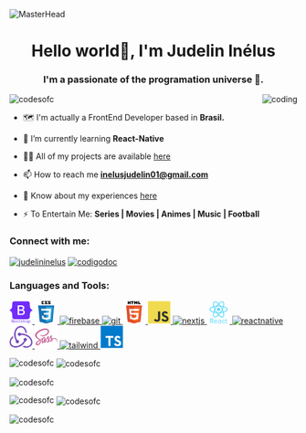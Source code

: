 ![MasterHead](https://repository-images.githubusercontent.com/588181932/e36ec678-7984-4cdd-8e4c-a3932772ff8e)
<h1 align="center">Hello world👋, I'm Judelin Inélus</h1>
<h3 align="center">I'm a passionate of the programation universe 🔭.</h3>
<img align="right" alt="coding" src="https://i.gifer.com/5eKX.gif" />

<p align="left"> <img src="https://komarev.com/ghpvc/?username=codesofc&label=Profile%20views&color=0e75b6&style=flat" alt="codesofc" /> </p>

- 🗺 I'm actually a FrontEnd Developer based in **Brasil.**

- 🌱 I’m currently learning **React-Native**

- 👨‍💻 All of my projects are available [here](https://shareit-silk.vercel.app)

- 📫 How to reach me **inelusjudelin01@gmail.com**

- 📄 Know about my experiences [here](https://www.judelininelus.com/)

- ⚡ To Entertain Me: **Series | Movies | Animes | Music | Football**

<h3 align="left">Connect with me:</h3>
<p align="left">
<a href="https://linkedin.com/in/judelininelus" target="blank"><img align="center" src="https://raw.githubusercontent.com/rahuldkjain/github-profile-readme-generator/master/src/images/icons/Social/linked-in-alt.svg" alt="judelininelus" height="30" width="40" /></a>
<a href="https://www.youtube.com/@codigodoc" target="blank"><img align="center" src="https://raw.githubusercontent.com/rahuldkjain/github-profile-readme-generator/master/src/images/icons/Social/youtube.svg" alt="codigodoc" height="30" width="40" /></a>
</p>

<h3 align="left">Languages and Tools:</h3>
<p align="left"> <a href="https://getbootstrap.com" target="_blank" rel="noreferrer"> <img src="https://raw.githubusercontent.com/devicons/devicon/master/icons/bootstrap/bootstrap-plain-wordmark.svg" alt="bootstrap" width="40" height="40"/> </a> <a href="https://www.w3schools.com/css/" target="_blank" rel="noreferrer"> <img src="https://raw.githubusercontent.com/devicons/devicon/master/icons/css3/css3-original-wordmark.svg" alt="css3" width="40" height="40"/> </a> <a href="https://firebase.google.com/" target="_blank" rel="noreferrer"> <img src="https://www.vectorlogo.zone/logos/firebase/firebase-icon.svg" alt="firebase" width="40" height="40"/> </a> <a href="https://git-scm.com/" target="_blank" rel="noreferrer"> <img src="https://www.vectorlogo.zone/logos/git-scm/git-scm-icon.svg" alt="git" width="40" height="40"/> </a> <a href="https://www.w3.org/html/" target="_blank" rel="noreferrer"> <img src="https://raw.githubusercontent.com/devicons/devicon/master/icons/html5/html5-original-wordmark.svg" alt="html5" width="40" height="40"/> </a> <a href="https://developer.mozilla.org/en-US/docs/Web/JavaScript" target="_blank" rel="noreferrer"> <img src="https://raw.githubusercontent.com/devicons/devicon/master/icons/javascript/javascript-original.svg" alt="javascript" width="40" height="40"/> </a> <a href="https://nextjs.org/" target="_blank" rel="noreferrer"> <img src="https://cdn.worldvectorlogo.com/logos/nextjs-2.svg" alt="nextjs" width="40" height="40"/> </a> <a href="https://reactjs.org/" target="_blank" rel="noreferrer"> <img src="https://raw.githubusercontent.com/devicons/devicon/master/icons/react/react-original-wordmark.svg" alt="react" width="40" height="40"/> </a> <a href="https://reactnative.dev/" target="_blank" rel="noreferrer"> <img src="https://reactnative.dev/img/header_logo.svg" alt="reactnative" width="40" height="40"/> </a> <a href="https://redux.js.org" target="_blank" rel="noreferrer"> <img src="https://raw.githubusercontent.com/devicons/devicon/master/icons/redux/redux-original.svg" alt="redux" width="40" height="40"/> </a> <a href="https://sass-lang.com" target="_blank" rel="noreferrer"> <img src="https://raw.githubusercontent.com/devicons/devicon/master/icons/sass/sass-original.svg" alt="sass" width="40" height="40"/> </a> <a href="https://tailwindcss.com/" target="_blank" rel="noreferrer"> <img src="https://www.vectorlogo.zone/logos/tailwindcss/tailwindcss-icon.svg" alt="tailwind" width="40" height="40"/> </a> <a href="https://www.typescriptlang.org/" target="_blank" rel="noreferrer"> <img src="https://raw.githubusercontent.com/devicons/devicon/master/icons/typescript/typescript-original.svg" alt="typescript" width="40" height="40"/> </a> </p>

<p><img align="left" src="https://github-readme-stats.vercel.app/api/top-langs?username=codesofc&show_icons=true&locale=en&layout=compact" alt="codesofc" /></p>

<p>&nbsp;<img align="center" src="https://github-readme-stats.vercel.app/api?username=codesofc&show_icons=true&locale=en" alt="codesofc" /></p>

<p><img align="center" src="https://github-readme-streak-stats.herokuapp.com/?user=codesofc&" alt="codesofc" /></p>

<p><img align="left" src="https://github-readme-stats.vercel.app/api/top-langs?username=codesofc&show_icons=true&locale=en&layout=compact" alt="codesofc" /></p>

<p>&nbsp;<img align="center" src="https://github-readme-stats.vercel.app/api?username=codesofc&show_icons=true&locale=en" alt="codesofc" /></p>

<p><img align="center" src="https://github-readme-streak-stats.herokuapp.com/?user=codesofc&" alt="codesofc" /></p>
